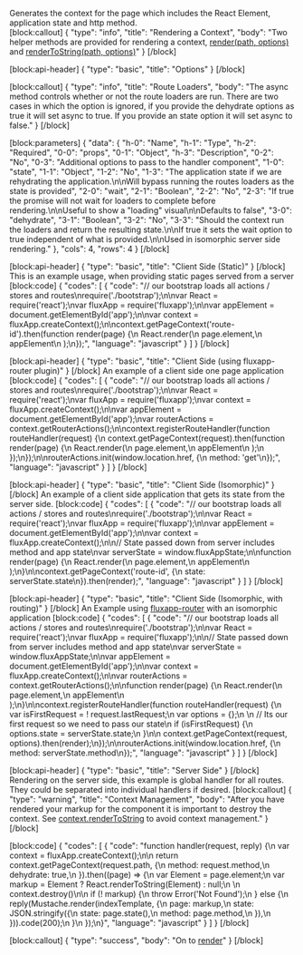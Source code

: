 Generates the context for the page which includes the React Element, application state and http method.   
[block:callout]
{
  "type": "info",
  "title": "Rendering a Context",
  "body": "Two helper methods are provided for rendering a context, [render(path, options)](doc:render) and [renderToString(path, options)](doc:rendertostring)"
}
[/block]

[block:api-header]
{
  "type": "basic",
  "title": "Options"
}
[/block]

[block:callout]
{
  "type": "info",
  "title": "Route Loaders",
  "body": "The async method controls whether or not the route loaders are run. There are two cases in which the option is ignored, if you provide the dehydrate options as true it will set async to true. If you provide an state option it will set async to false."
}
[/block]

[block:parameters]
{
  "data": {
    "h-0": "Name",
    "h-1": "Type",
    "h-2": "Required",
    "0-0": "props",
    "0-1": "Object",
    "h-3": "Description",
    "0-2": "No",
    "0-3": "Additional options to pass to the handler component",
    "1-0": "state",
    "1-1": "Object",
    "1-2": "No",
    "1-3": "The application state if we are rehydrating the application.\n\nWill bypass running the routes loaders as the state is provided",
    "2-0": "wait",
    "2-1": "Boolean",
    "2-2": "No",
    "2-3": "If true the promise will not wait for loaders to complete before rendering.\n\nUseful to show a \"loading\" visual\n\nDefaults to false",
    "3-0": "dehydrate",
    "3-1": "Boolean",
    "3-2": "No",
    "3-3": "Should the context run the loaders and return the resulting state.\n\nIf true it sets the wait option to true independent of what is provided.\n\nUsed in isomorphic server side rendering."
  },
  "cols": 4,
  "rows": 4
}
[/block]

[block:api-header]
{
  "type": "basic",
  "title": "Client Side (Static)"
}
[/block]
This is an example usage, when providing static pages served from a server
[block:code]
{
  "codes": [
    {
      "code": "// our bootstrap loads all actions / stores and routes\nrequire('./bootstrap');\n\nvar React = require('react');\nvar fluxApp = require('fluxapp');\n\nvar appElement = document.getElementById('app');\n\nvar context = fluxApp.createContext();\n\ncontext.getPageContext('route-id').then(function render(page) {\n  React.render(\n    page.element,\n    appElement\n  );\n});",
      "language": "javascript"
    }
  ]
}
[/block]

[block:api-header]
{
  "type": "basic",
  "title": "Client Side (using fluxapp-router plugin)"
}
[/block]
An example of a client side one page application
[block:code]
{
  "codes": [
    {
      "code": "// our bootstrap loads all actions / stores and routes\nrequire('./bootstrap');\n\nvar React = require('react');\nvar fluxApp = require('fluxapp');\nvar context = fluxApp.createContext();\n\nvar appElement = document.getElementById('app');\nvar routerActions = context.getRouterActions();\n\ncontext.registerRouteHandler(function routeHandler(request) {\n  context.getPageContext(request).then(function render(page) {\n    React.render(\n      page.element,\n      appElement\n    );\n  });\n});\n\nrouterActions.init(window.location.href, {\n  method: 'get'\n});",
      "language": "javascript"
    }
  ]
}
[/block]

[block:api-header]
{
  "type": "basic",
  "title": "Client Side (Isomorphic)"
}
[/block]
An example of a client side application that gets its state from the server side.
[block:code]
{
  "codes": [
    {
      "code": "// our bootstrap loads all actions / stores and routes\nrequire('./bootstrap');\n\nvar React = require('react');\nvar fluxApp = require('fluxapp');\n\nvar appElement = document.getElementById('app');\n\nvar context = fluxApp.createContext();\n\n// State passed down from server includes method and app state\nvar serverState = window.fluxAppState;\n\nfunction render(page) {\n  React.render(\n    page.element,\n    appElement\n  );\n}\n\ncontext.getPageContext('route-id', {\n  state: serverState.state\n}).then(render);",
      "language": "javascript"
    }
  ]
}
[/block]

[block:api-header]
{
  "type": "basic",
  "title": "Client Side (Isomorphic, with routing)"
}
[/block]
An Example using [fluxapp-router](http://github.com/colonyamerican/fluxapp-router) with an isomorphic application
[block:code]
{
  "codes": [
    {
      "code": "// our bootstrap loads all actions / stores and routes\nrequire('./bootstrap');\n\nvar React = require('react');\nvar fluxApp = require('fluxapp');\n\n// State passed down from server includes method and app state\nvar serverState = window.fluxAppState;\n\nvar appElement = document.getElementById('app');\n\nvar context = fluxApp.createContext();\n\nvar routerActions = context.getRouterActions();\n\nfunction render(page) {\n  React.render(\n    page.element,\n    appElement\n  );\n}\n\ncontext.registerRouteHandler(function routeHandler(request) {\n  var isFirstRequest = ! request.lastRequest;\n  var options = {};\n  \n  // Its our first request so we need to pass our state\n  if (isFirstRequest) {\n    options.state = serverState.state;\n  }\n\n  context.getPageContext(request, options).then(render);\n});\n\nrouterActions.init(window.location.href, {\n  method: serverState.method\n});",
      "language": "javascript"
    }
  ]
}
[/block]

[block:api-header]
{
  "type": "basic",
  "title": "Server Side"
}
[/block]
Rendering on the server side, this example is global handler for all routes. They could be separated into individual handlers if desired.
[block:callout]
{
  "type": "warning",
  "title": "Context Management",
  "body": "After you have rendered your markup for the component it is important to destroy the context. See [context.renderToString](doc:renderToString) to avoid context management."
}
[/block]

[block:code]
{
  "codes": [
    {
      "code": "function handler(request, reply) {\n  var context = fluxApp.createContext();\n\n  return context.getPageContext(request.path, {\n    method: request.method,\n    dehydrate: true,\n  }).then((page) => {\n    var Element = page.element;\n    var markup = Element ? React.renderToString(Element) : null;\n    \n    context.destroy()\n\n    if (! markup) {\n      throw Error('Not Found');\n    } else {\n      reply(Mustache.render(indexTemplate, {\n        page: markup,\n        state: JSON.stringify({\n          state: page.state(),\n          method: page.method,\n        }),\n      })).code(200);\n    }\n  });\n}",
      "language": "javascript"
    }
  ]
}
[/block]

[block:callout]
{
  "type": "success",
  "body": "On to [render](doc:renderpath-options)"
}
[/block]